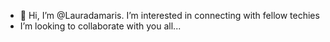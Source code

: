 - 👋 Hi, I’m @Lauradamaris. I’m interested in connecting with fellow techies
- I’m looking to collaborate with you all...

<!---
Lauradamaris/Lauradamaris is a ✨ special ✨ repository because its `README.md` (this file) appears on your GitHub profile.
You can click the Preview link to take a look at your changes.
--->
